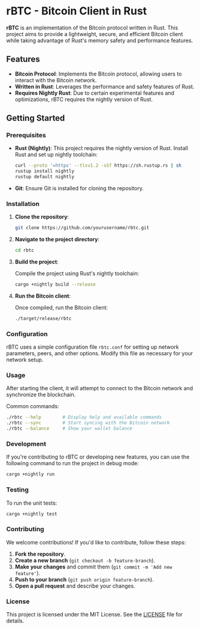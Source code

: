 # rBTC - Bitcoin Client in Rust

**rBTC** is an implementation of the Bitcoin protocol written in Rust. This project aims to provide a lightweight, secure, and efficient Bitcoin client while taking advantage of Rust's memory safety and performance features.

## Features

- **Bitcoin Protocol**: Implements the Bitcoin protocol, allowing users to interact with the Bitcoin network.
- **Written in Rust**: Leverages the performance and safety features of Rust.
- **Requires Nightly Rust**: Due to certain experimental features and optimizations, rBTC requires the nightly version of Rust.

## Getting Started

### Prerequisites

- **Rust (Nightly)**: This project requires the nightly version of Rust. Install Rust and set up nightly toolchain:
  
  ```bash
  curl --proto '=https' --tlsv1.2 -sSf https://sh.rustup.rs | sh
  rustup install nightly
  rustup default nightly
  ```

- **Git**: Ensure Git is installed for cloning the repository.

### Installation

1. **Clone the repository**:

   ```bash
   git clone https://github.com/yourusername/rbtc.git
   ```

2. **Navigate to the project directory**:

   ```bash
   cd rbtc
   ```

3. **Build the project**:

   Compile the project using Rust's nightly toolchain:

   ```bash
   cargo +nightly build --release
   ```

4. **Run the Bitcoin client**:

   Once compiled, run the Bitcoin client:

   ```bash
   ./target/release/rbtc
   ```

### Configuration

rBTC uses a simple configuration file `rbtc.conf` for setting up network parameters, peers, and other options. Modify this file as necessary for your network setup.

### Usage

After starting the client, it will attempt to connect to the Bitcoin network and synchronize the blockchain.

Common commands:
```bash
./rbtc --help        # Display help and available commands
./rbtc --sync        # Start syncing with the Bitcoin network
./rbtc --balance     # Show your wallet balance
```

### Development

If you're contributing to rBTC or developing new features, you can use the following command to run the project in debug mode:

```bash
cargo +nightly run
```

### Testing

To run the unit tests:

```bash
cargo +nightly test
```

### Contributing

We welcome contributions! If you'd like to contribute, follow these steps:

1. **Fork the repository**.
2. **Create a new branch** (`git checkout -b feature-branch`).
3. **Make your changes** and commit them (`git commit -m 'Add new feature'`).
4. **Push to your branch** (`git push origin feature-branch`).
5. **Open a pull request** and describe your changes.

### License

This project is licensed under the MIT License. See the [LICENSE](LICENSE) file for details.
